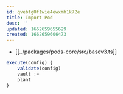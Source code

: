 ```yaml
---
id: qvebtg0f1wie4ewxmh1k72e
title: Import Pod
desc: ''
updated: 1662659655629
created: 1662659606473
---
```


- [[../packages/pods-core/src/basev3.ts]]

```ts
execute(config) {
    validate(config)
    vault :=
    plant
}
```